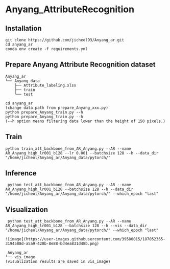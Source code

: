 # Anyang_AttributeRecognition

__Installation__
---
```
git clone https://github.com/jicheol93/Anyang_ar.git
cd anyang_ar
conda env create -f requirements.yml
```

__Prepare Anyang Attribute Recognition dataset__
---
```
Anyang_ar
└── Anyang_data
    ├── Attribute_labeling.xlsx
    ├── train
    └── test

cd anyang_ar
(change data path from prepare_Anyang_xxx.py)
python prepare_Anyang_train.py --h
python prepare_Anyang_train.py --h
(--h option means filtering data lower than the height of 150 pixels.)
```
__Train__
---
```
python train_att_backbone_from_AR_Anyang.py --AR --name AR_Anyang_high_lr001_b128 --lr 0.001 --batchsize 128 --h --data_dir "/home/jicheol/Anyang_ar/Anyang_data/pytorch/"
```

__Inference__
---
```
 python test_att_backbone_from_AR_Anyang.py --AR --name AR_Anyang_high_lr001_b128 --batchsize 128 --h --data_dir "/home/jicheol/Anyang_ar/Anyang_data/pytorch/" --which_epoch "last"
```
__Visualization__
---
```
 python test_att_backbone_from_AR_Anyang.py --AR --name AR_Anyang_high_lr001_b128 --batchsize 128 --h --vis --data_dir "/home/jicheol/Anyang_ar/Anyang_data/pytorch/" --which_epoch "last"
 
![image](https://user-images.githubusercontent.com/39580015/187052365-3194588d-a5a9-420b-8e88-bd4ea831d48b.png)

 Anyang_ar
└── vis_image
(visualization results are saved in vis_image)
```

